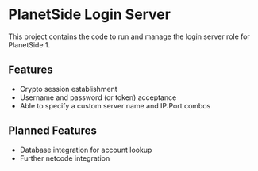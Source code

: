 # PlanetSide Login Server
This project contains the code to run and manage the login server role for PlanetSide 1.

## Features
* Crypto session establishment
* Username and password (or token) acceptance
* Able to specify a custom server name and IP:Port combos

## Planned Features
* Database integration for account lookup
* Further netcode integration
